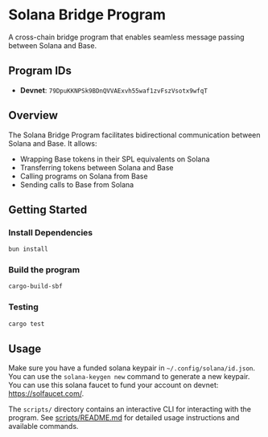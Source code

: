 # Solana Bridge Program

A cross-chain bridge program that enables seamless message passing between Solana and Base.

## Program IDs

- **Devnet**: `79DpuKKNPSk9BDnQVVAExvh55waf1zvFszVsotx9wfqT`

## Overview

The Solana Bridge Program facilitates bidirectional communication between Solana and Base. It allows:

- Wrapping Base tokens in their SPL equivalents on Solana
- Transferring tokens between Solana and Base
- Calling programs on Solana from Base
- Sending calls to Base from Solana

## Getting Started

### Install Dependencies

```bash
bun install
```

### Build the program

```bash
cargo-build-sbf
```

### Testing

```bash
cargo test
```

## Usage

Make sure you have a funded solana keypair in `~/.config/solana/id.json`. You can use the `solana-keygen new` command to generate a new keypair. You can use this solana faucet to fund your account on devnet: https://solfaucet.com/.

The `scripts/` directory contains an interactive CLI for interacting with the program. See [scripts/README.md](../scripts/README.md) for detailed usage instructions and available commands.
